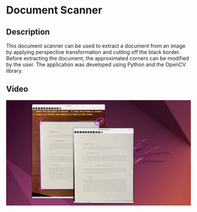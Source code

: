 # Document Scanner

## Description
This document scanner can be used to extract a document from an image by applying perspective transformation and cutting off the black border. Before extracting the document, the approximated corners can be modified by the user. The application was developed using Python and the OpenCV library.

## Video
<a href="https://www.youtube.com/embed/kDKTSFT3IVQ?si=YozW07AnXqXrdwvQ
" target="_blank"><img src="preview_img.png" alt="Document Scanner" width="560" height="288" border="0" /></a>
